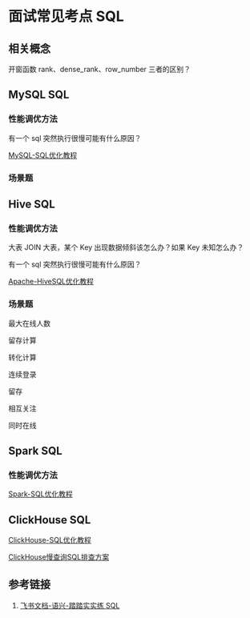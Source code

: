 # 面试常见考点 SQL


## 相关概念

开窗函数 rank、dense_rank、row_number 三者的区别？



## MySQL SQL


### 性能调优方法

有一个 sql 突然执行很慢可能有什么原因？

[MySQL-SQL优化教程](work/component/Back-End/MySQL/solution/MySQL-SQL优化教程.md)

### 场景题


## Hive SQL


### 性能调优方法

大表 JOIN 大表，某个 Key 出现数据倾斜该怎么办？如果 Key 未知怎么办？

有一个 sql 突然执行很慢可能有什么原因？

[Apache-HiveSQL优化教程](work/component/Big-Data/Apache-Hive/Apache-HiveSQL优化教程.md)


### 场景题

最大在线人数

留存计算

转化计算

连续登录

留存

相互关注

同时在线

## Spark SQL


### 性能调优方法

[Spark-SQL优化教程](work/component/Big-Data/Apache-Spark/Spark-SQL优化教程.md)


## ClickHouse SQL

[ClickHouse-SQL优化教程](work/component/Big-Data/ClickHouse/ClickHouse-SQL优化教程.md)

[ClickHouse慢查询SQL排查方案](work/component/Big-Data/ClickHouse/operation/ClickHouse慢查询SQL排查方案.md)


## 参考链接
1. [飞书文档-语兴-踏踏实实练 SQL](https://oxtwry26ao.feishu.cn/mindnotes/bmncnCxiGnEedT4I8hTHMAwGXtg#mindmap)
